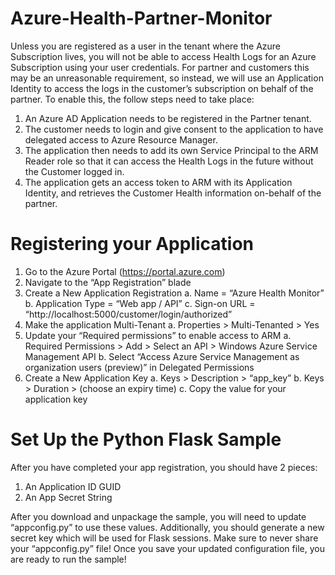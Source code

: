 # Azure-Health-Partner-Monitor
Unless you are registered as a user in the tenant where the Azure Subscription lives, you will not be able to access Health Logs for an Azure Subscription using your user credentials. For partner and customers this may be an unreasonable requirement, so instead, we will use an Application Identity to access the logs in the customer’s subscription on behalf of the partner. To enable this, the follow steps need to take place:

  1.	An Azure AD Application needs to be registered in the Partner tenant.
  2.	The customer needs to login and give consent to the application to have delegated access to Azure Resource Manager.
  3.	The application then needs to add its own Service Principal to the ARM Reader role so that it can access the Health Logs in the future without the Customer logged in.
  4.	The application gets an access token to ARM with its Application Identity, and retrieves the Customer Health information on-behalf of the partner.


# Registering your Application
1.	Go to the Azure Portal (https://portal.azure.com)
2.	Navigate to the “App Registration” blade
3.	Create a New Application Registration
  a.	Name = “Azure Health Monitor”
  b.	Application Type = “Web app / API”
  c.	Sign-on URL = “http://localhost:5000/customer/login/authorized”
4.	Make the application Multi-Tenant
  a.	Properties > Multi-Tenanted > Yes
5.	Update your “Required permissions” to enable access to ARM
  a.	Required Permissions > Add > Select an API > Windows Azure Service Management API
  b.	Select “Access Azure Service Management as organization users (preview)” in Delegated Permissions
6.	Create a New Application Key
  a.	Keys > Description > “app_key”
  b.	Keys > Duration > (choose an expiry time)
  c.	Copy the value for your application key
 
# Set Up the Python Flask Sample
After you have completed your app registration, you should have 2 pieces:
  1.	An Application ID GUID
  2.	An App Secret String
  
After you download and unpackage the sample, you will need to update “appconfig.py” to use these values. Additionally, you should generate a new secret key which will be used for Flask sessions. Make sure to never share your “appconfig.py” file! Once you save your updated configuration file, you are ready to run the sample!
